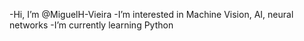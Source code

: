 -Hi, I’m @MiguelH-Vieira
-I’m interested in Machine Vision, AI, neural networks
-I’m currently learning Python
